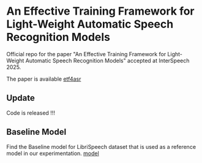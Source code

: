 # An Effective Training Framework for Light-Weight Automatic Speech Recognition Models
Official repo for the paper "An Effective Training Framework for Light-Weight Automatic Speech Recognition Models" accepted at InterSpeech 2025.

The paper is available [etf4asr](https://arxiv.org/abs/2505.16991)

## Update
Code is released !!!

## Baseline Model
Find the Baseline model for LibriSpeech dataset that is used as a reference model in our experimentation. [model](https://drive.google.com/drive/folders/1L4Ho9i--DH6YVoSHXnGXKEScHvgK4nL-?usp=sharing)

